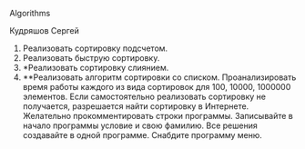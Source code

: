 Algorithms

Кудряшов Сергей

1. Реализовать сортировку подсчетом.
2. Реализовать быструю сортировку.
3. *Реализовать сортировку слиянием.
4. **Реализовать алгоритм сортировки со списком.
Проанализировать время работы каждого из вида сортировок для 100, 10000, 1000000 элементов.
Если самостоятельно реализовать сортировку не получается, разрешается найти сортировку в Интернете.
Желательно прокомментировать строки программы. Записывайте в начало программы условие и свою фамилию.
Все решения создавайте в одной программе. Снабдите программу меню.
